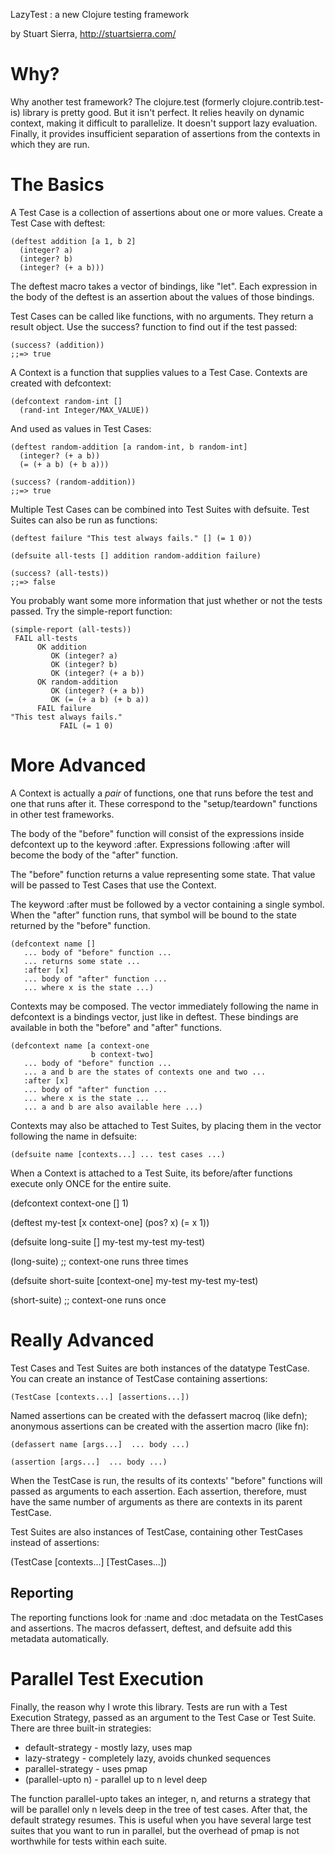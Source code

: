 LazyTest : a new Clojure testing framework

by Stuart Sierra, http://stuartsierra.com/



Why?
====

Why another test framework?  The clojure.test (formerly
clojure.contrib.test-is) library is pretty good.  But it isn't
perfect.  It relies heavily on dynamic context, making it difficult to
parallelize.  It doesn't support lazy evaluation.  Finally, it
provides insufficient separation of assertions from the contexts in
which they are run.



The Basics
==========

A Test Case is a collection of assertions about one or more values.
Create a Test Case with deftest:

    (deftest addition [a 1, b 2]
      (integer? a)
      (integer? b)
      (integer? (+ a b)))

The deftest macro takes a vector of bindings, like "let".  Each
expression in the body of the deftest is an assertion about the values
of those bindings.

Test Cases can be called like functions, with no arguments.  They
return a result object.  Use the success? function to find out if the
test passed:

    (success? (addition))
    ;;=> true

A Context is a function that supplies values to a Test Case.  Contexts
are created with defcontext:

    (defcontext random-int []
      (rand-int Integer/MAX_VALUE))

And used as values in Test Cases:

    (deftest random-addition [a random-int, b random-int]
      (integer? (+ a b))
      (= (+ a b) (+ b a)))

    (success? (random-addition))
    ;;=> true

Multiple Test Cases can be combined into Test Suites with defsuite.
Test Suites can also be run as functions:

    (deftest failure "This test always fails." [] (= 1 0))

    (defsuite all-tests [] addition random-addition failure)

    (success? (all-tests))
    ;;=> false

You probably want some more information that just whether or not the
tests passed.  Try the simple-report function:

    (simple-report (all-tests))
     FAIL all-tests
          OK addition
             OK (integer? a)
             OK (integer? b)
             OK (integer? (+ a b))
          OK random-addition
             OK (integer? (+ a b))
             OK (= (+ a b) (+ b a))
          FAIL failure
    "This test always fails."
               FAIL (= 1 0)


More Advanced
=============

A Context is actually a *pair* of functions, one that runs before the
test and one that runs after it.  These correspond to the
"setup/teardown" functions in other test frameworks.

The body of the "before" function will consist of the expressions
inside defcontext up to the keyword :after.  Expressions following
:after will become the body of the "after" function.

The "before" function returns a value representing some state.  That
value will be passed to Test Cases that use the Context.

The keyword :after must be followed by a vector containing a single
symbol.  When the "after" function runs, that symbol will be bound to
the state returned by the "before" function.

    (defcontext name []
       ... body of "before" function ...
       ... returns some state ...
       :after [x]
       ... body of "after" function ...
       ... where x is the state ...)

Contexts may be composed.  The vector immediately following the name
in defcontext is a bindings vector, just like in deftest.  These
bindings are available in both the "before" and "after" functions.

    (defcontext name [a context-one
                      b context-two]
       ... body of "before" function ...
       ... a and b are the states of contexts one and two ...
       :after [x]
       ... body of "after" function ...
       ... where x is the state ...
       ... a and b are also available here ...)


Contexts may also be attached to Test Suites, by placing them in the
vector following the name in defsuite:

    (defsuite name [contexts...] ... test cases ...)

When a Context is attached to a Test Suite, its before/after functions
execute only ONCE for the entire suite.

   (defcontext context-one [] 1)

   (deftest my-test [x context-one] (pos? x) (= x 1))

   (defsuite long-suite []
      my-test my-test my-test)

   (long-suite) ;; context-one runs three times

   (defsuite short-suite [context-one]
      my-test my-test my-test)

   (short-suite) ;; context-one runs once



Really Advanced
===============

Test Cases and Test Suites are both instances of the datatype
TestCase.  You can create an instance of TestCase containing
assertions:

    (TestCase [contexts...] [assertions...])

Named assertions can be created with the defassert macroq (like defn);
anonymous assertions can be created with the assertion macro (like
fn):

    (defassert name [args...]  ... body ...)

    (assertion [args...]  ... body ...)

When the TestCase is run, the results of its contexts' "before"
functions will passed as arguments to each assertion.  Each assertion,
therefore, must have the same number of arguments as there are
contexts in its parent TestCase.

Test Suites are also instances of TestCase, containing other TestCases
instead of assertions:

   (TestCase [contexts...] [TestCases...])



Reporting
---------

The reporting functions look for :name and :doc metadata on the
TestCases and assertions.  The macros defassert, deftest, and defsuite
add this metadata automatically.



Parallel Test Execution
=======================

Finally, the reason why I wrote this library.  Tests are run with a
Test Execution Strategy, passed as an argument to the Test Case or
Test Suite.  There are three built-in strategies:

* default-strategy  - mostly lazy, uses map
* lazy-strategy     - completely lazy, avoids chunked sequences
* parallel-strategy - uses pmap
* (parallel-upto n) - parallel up to n level deep

The function parallel-upto takes an integer, n, and returns a strategy
that will be parallel only n levels deep in the tree of test cases.
After that, the default strategy resumes.  This is useful when you
have several large test suites that you want to run in parallel, but
the overhead of pmap is not worthwhile for tests within each suite.
